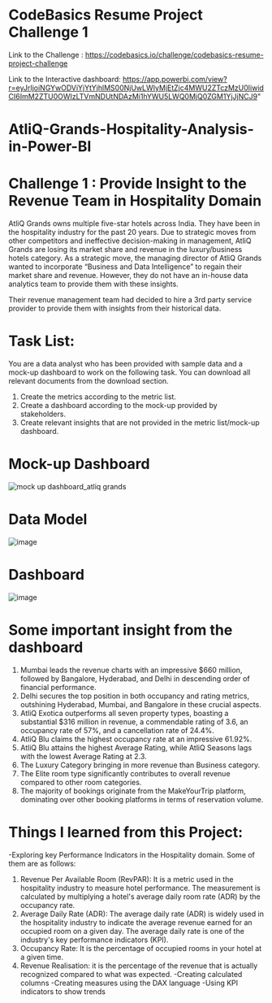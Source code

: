 # CodeBasics Resume Project Challenge 1

Link to the Challenge : https://codebasics.io/challenge/codebasics-resume-project-challenge

Link to the Interactive dashboard: 
https://app.powerbi.com/view?r=eyJrIjoiNGYwODViYjYtYjhlMS00NjUwLWIyMjEtZjc4MWU2ZTczMzU0IiwidCI6ImM2ZTU0OWIzLTVmNDUtNDAzMi1hYWU5LWQ0MjQ0ZGM1YjJjNCJ9" 
# AtliQ-Grands-Hospitality-Analysis-in-Power-BI

# Challenge 1 : Provide Insight to the Revenue Team in Hospitality Domain

AtliQ Grands owns multiple five-star hotels across India. They have been in the hospitality industry for the past 20 years. Due to strategic moves from other competitors and ineffective decision-making in management, AtliQ Grands are losing its market share and revenue in the luxury/business hotels category. As a strategic move, the managing director of AtliQ Grands wanted to incorporate “Business and Data Intelligence” to regain their market share and revenue. However, they do not have an in-house data analytics team to provide them with these insights.

Their revenue management team had decided to hire a 3rd party service provider to provide them with insights from their historical data.

# Task List:  

You are a data analyst who has been provided with sample data and a mock-up dashboard to work on the following task. You can download all relevant documents from the download section.

1. Create the metrics according to the metric list.
2. Create a dashboard according to the mock-up provided by stakeholders.
3. Create relevant insights that are not provided in the metric list/mock-up dashboard.

# Mock-up Dashboard
![mock up dashboard_atliq grands](https://github.com/rajitaNV/AtliQ-Grands-Hospitality-Analysis-in-Power-BI/assets/121693250/ee96781d-ca65-475a-b6c0-22fc732daa12)

# Data Model
![image](https://github.com/rajitaNV/AtliQ-Grands-Hospitality-Analysis-in-Power-BI/assets/121693250/76746237-94c9-47a8-8773-f1417f5c5fb8)

# Dashboard
![image](https://github.com/rajitaNV/AtliQ-Grands-Hospitality-Analysis-in-Power-BI/assets/121693250/14af2456-b9ed-4c33-bccf-56f6528b6126)

# Some important insight from the dashboard
1. Mumbai leads the revenue charts with an impressive $660 million, followed by Bangalore, Hyderabad, and Delhi in descending order of financial performance.
2. Delhi secures the top position in both occupancy and rating metrics, outshining Hyderabad, Mumbai, and Bangalore in these crucial aspects.
3. AtliQ Exotica outperforms all seven property types, boasting a substantial $316 million in revenue, a commendable rating of 3.6, an occupancy rate of 57%, and a cancellation rate of 24.4%.
4. AtliQ Blu claims the highest occupancy rate at an impressive 61.92%.
5. AtliQ Blu attains the highest Average Rating, while AtliQ Seasons lags with the lowest Average Rating at 2.3.
6. The Luxury Category bringing in more revenue than Business category.
7. The Elite room type significantly contributes to overall revenue compared to other room categories.
8. The majority of bookings originate from the MakeYourTrip platform, dominating over other booking platforms in terms of reservation volume.

# Things I learned from this Project:
-Exploring key Performance Indicators in the Hospitality domain. Some of them are as follows:
1.	Revenue Per Available Room (RevPAR): It is a metric used in the hospitality industry to measure hotel performance. The measurement is calculated by multiplying a hotel's average daily room rate (ADR) by the occupancy rate.
2.	Average Daily Rate (ADR): The average daily rate (ADR) is widely used in the hospitality industry to indicate the average revenue earned for an occupied room on a given day. The average daily rate is one of the industry's key performance indicators (KPI).
3.	Occupancy Rate: It is the percentage of occupied rooms in your hotel at a given time.
4.	Revenue Realisation: it is the percentage of the revenue that is actually recognized compared to what was expected.
-Creating calculated columns
-Creating measures using the DAX language
-Using KPI indicators to show trends


